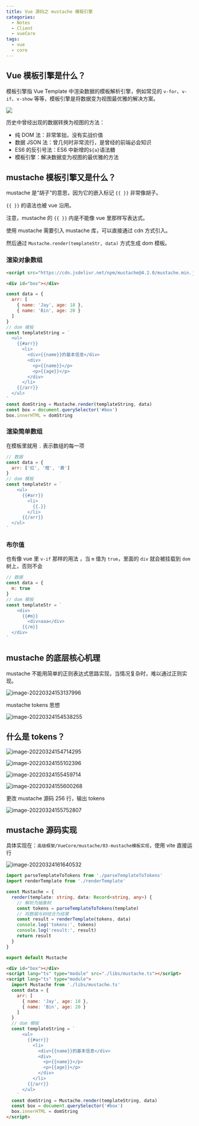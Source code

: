```yaml
---
title: Vue 源码之 mustache 模板引擎
categories:
  - Notes
  - Client
  - vueCore
tags: 
  - vue
  - core
---
```


## Vue 模板引擎是什么？

模板引擎指 Vue Template 中渲染数据的模板解析引擎，例如常见的 `v-for`、`v-if`、`v-show` 等等，模板引擎是将数据变为视图最优雅的解决方案。

<!-- more -->

![](https://pic.imgdb.cn/item/62f2238d16f2c2beb1998cde.jpg)

历史中曾经出现的数据转换为视图的方法：

- 纯 DOM 法：非常笨拙，没有实战价值
- 数据 JSON 法：曾几何时非常流行，是曾经的前端必会知识
- ES6 的反引号法：ES6 中新增的`${a}`语法糖
- 模板引擎：解决数据变为视图的最优雅的方法

## mustache 模板引擎又是什么？

mustache 是“胡子”的意思，因为它的嵌入标记 `{{ }}` 非常像胡子。

`{{ }}` 的语法也被 vue 沿用。

注意，mustache 的 `{{ }}` 内是不能像 vue 里那样写表达式。

使用 mustache 需要引入 mustache 库，可以直接通过 cdn 方式引入。

然后通过 `Mustache.render(templateStr, data)` 方式生成 dom 模板。

### 渲染对象数组

~~~html
<script src="https://cdn.jsdelivr.net/npm/mustache@4.2.0/mustache.min.js"></script>
~~~

~~~html
<div id="box"></div>
~~~

~~~js
const data = {
  arr: [
    { name: 'Jay', age: 18 },
    { name: 'Bin', age: 20 }
  ]
}
// dom 模板
const templateString = `
  <ul>
    {{#arr}}
      <li>
        <div>{{name}}的基本信息</div>
        <div>
          <p>{{name}}</p>
          <p>{{age}}</p>
        </div>
      </li>
    {{/arr}}
  </ul>
`
const domString = Mustache.render(templateString, data)
const box = document.querySelector('#box')
box.innerHTML = domString
~~~

### 渲染简单数组

在模板里就用 `.` 表示数组的每一项

~~~js
// 数据
const data = {
  arr: ['红', '橙', '黄']
}
// dom 模板
const templateStr = `
    <ul>
      {{#arr}}
        <li>
          {{.}}
        </li>
      {{/arr}}
  </ul>
`
~~~

### 布尔值

也有像 vue 里 `v-if` 那样的用法 ，当 `m` 值为 `true`，里面的 `div` 就会被挂载到 `dom` 树上，否则不会

~~~js
// 数据
const data = {
  m: true
}
// dom 模板
const templateStr = `
    <div>
      {{#m}}
        <div>aaa</div>
      {{/m}}
  </div>
`
~~~

## mustache 的底层核心机理

mustache 不能用简单的正则表达式思路实现，当情况复杂时，难以通过正则实现。

![image-20220324153137996](./images/image-20220324153137996.png)

mustache tokens 思想 

![image-20220324154538255](./images/image-20220324154538255.png)

## 什么是 tokens？

![image-20220324154714295](./images/image-20220324154714295.png)

![image-20220324155102396](./images/image-20220324155102396.png)

![image-20220324155459714](./images/image-20220324155459714.png)

![image-20220324155600268](./images/image-20220324155600268.png)

更改 mustache 源码 256 行，输出 tokens

![image-20220324155752807](./images/image-20220324155752807.png)

## mustache 源码实现

具体实现在：`高级框架/VueCore/mustache/03-mustache模板实现`，使用 vite 直接运行

![image-20220324161640532](./images/image-20220324161640532.png)

~~~ts
import parseTemplateToTokens from './parseTemplateToTokens'
import renderTemplate from './renderTemplate'

const Mustache = {
  render(template: string, data: Record<string, any>) {
    // 解析为抽象树
    const tokens = parseTemplateToTokens(template)
    // 将数据与树结合为结果
    const result = renderTemplate(tokens, data)
    console.log('tokens:', tokens)
    console.log('result:', result)
    return result
  }
}

export default Mustache
~~~

~~~html
<div id="box"></div>
<script lang="ts" type="module" src="./libs/mustache.ts"></script>
<script lang="ts" type="module">
  import Mustache from './libs/mustache.ts'
  const data = {
    arr: [
      { name: 'Jay', age: 18 },
      { name: 'Bin', age: 20 }
    ]
  }
  // dom 模板
  const templateString = `
      <ul>
        {{#arr}}
          <li>
            <div>{{name}}的基本信息</div>
            <div>
              <p>{{name}}</p>
              <p>{{age}}</p>
            </div>
          </li>
        {{/arr}}
      </ul>
    `
  const domString = Mustache.render(templateString, data)
  const box = document.querySelector('#box')
  box.innerHTML = domString
</script>
~~~